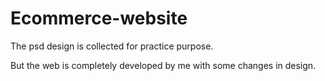 # Ecommerce-website

The psd design is collected for practice purpose.

But the web is completely developed by me with some changes in design.

